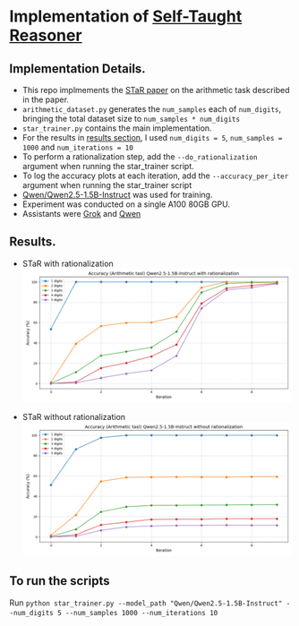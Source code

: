 # Implementation of [Self-Taught Reasoner](https://arxiv.org/pdf/2203.14465)

## Implementation Details.
- This repo implmements the [STaR paper](https://arxiv.org/pdf/2203.14465) on the arithmetic task described in the paper.
- `arithmetic_dataset.py` generates the `num_samples` each of `num_digits`, bringing the total dataset size to `num_samples * num_digits`
- `star_trainer.py` contains the main implementation.
- For the results in [results section](#results), I used `num_digits = 5`, `num_samples = 1000` and `num_iterations = 10`
- To perform a rationalization step, add the `--do_rationalization` argument when running the star_trainer script.
- To log the accuracy plots at each iteration, add the `--accuracy_per_iter` argument when running the star_trainer script
- [Qwen/Qwen2.5-1.5B-Instruct](https://huggingface.co/Qwen/Qwen2.5-1.5B-Instruct) was used for training.
- Experiment was conducted on a single A100 80GB GPU.
- Assistants were [Grok](https://grok.com) and [Qwen](https://chat.qwen.ai/)

## Results. 
- STaR with rationalization
![STAR-with-rationalization](assets/accuracy_plot_with_rationalization.png)

- STaR without rationalization
![STAR-with-rationalization](assets/accuracy_plot_without_rationalization.png)

## To run the scripts

Run `python star_trainer.py --model_path "Qwen/Qwen2.5-1.5B-Instruct" --num_digits 5 --num_samples 1000 --num_iterations 10`